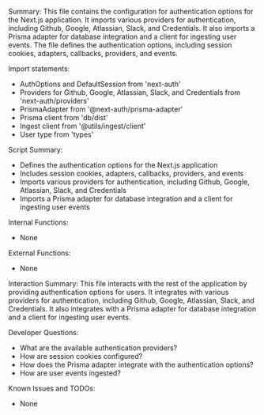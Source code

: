 Summary:
This file contains the configuration for authentication options for the Next.js application. It imports various providers for authentication, including Github, Google, Atlassian, Slack, and Credentials. It also imports a Prisma adapter for database integration and a client for ingesting user events. The file defines the authentication options, including session cookies, adapters, callbacks, providers, and events.

Import statements:
- AuthOptions and DefaultSession from 'next-auth'
- Providers for Github, Google, Atlassian, Slack, and Credentials from 'next-auth/providers'
- PrismaAdapter from '@next-auth/prisma-adapter'
- Prisma client from 'db/dist'
- Ingest client from '@utils/ingest/client'
- User type from 'types'

Script Summary:
- Defines the authentication options for the Next.js application
- Includes session cookies, adapters, callbacks, providers, and events
- Imports various providers for authentication, including Github, Google, Atlassian, Slack, and Credentials
- Imports a Prisma adapter for database integration and a client for ingesting user events

Internal Functions:
- None

External Functions:
- None

Interaction Summary:
This file interacts with the rest of the application by providing authentication options for users. It integrates with various providers for authentication, including Github, Google, Atlassian, Slack, and Credentials. It also integrates with a Prisma adapter for database integration and a client for ingesting user events.

Developer Questions:
- What are the available authentication providers?
- How are session cookies configured?
- How does the Prisma adapter integrate with the authentication options?
- How are user events ingested?

Known Issues and TODOs:
- None